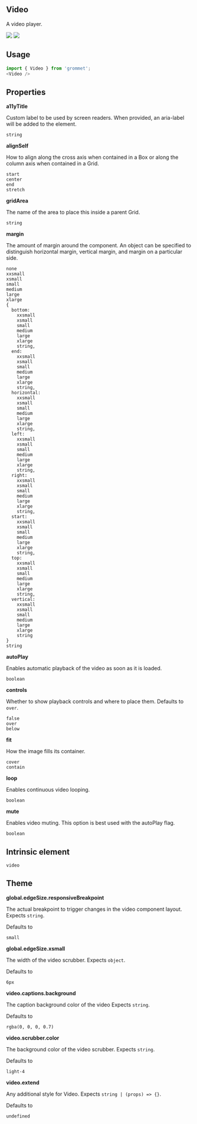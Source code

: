 ## Video
A video player.

[![](https://cdn-images-1.medium.com/fit/c/120/120/1*TD1P0HtIH9zF0UEH28zYtw.png)](https://storybook.grommet.io/?selectedKind=Video&full=0&addons=0&stories=1&panelRight=0) [![](https://codesandbox.io/static/img/play-codesandbox.svg)](https://codesandbox.io/s/github/grommet/grommet-sandbox?initialpath=video&module=%2Fsrc%2FVideo.js)
## Usage

```javascript
import { Video } from 'grommet';
<Video />
```

## Properties

**a11yTitle**

Custom label to be used by screen readers. When provided, an aria-label will
   be added to the element.

```
string
```

**alignSelf**

How to align along the cross axis when contained in
      a Box or along the column axis when contained in a Grid.

```
start
center
end
stretch
```

**gridArea**

The name of the area to place
    this inside a parent Grid.

```
string
```

**margin**

The amount of margin around the component. An object can
    be specified to distinguish horizontal margin, vertical margin, and
    margin on a particular side.

```
none
xxsmall
xsmall
small
medium
large
xlarge
{
  bottom: 
    xxsmall
    xsmall
    small
    medium
    large
    xlarge
    string,
  end: 
    xxsmall
    xsmall
    small
    medium
    large
    xlarge
    string,
  horizontal: 
    xxsmall
    xsmall
    small
    medium
    large
    xlarge
    string,
  left: 
    xxsmall
    xsmall
    small
    medium
    large
    xlarge
    string,
  right: 
    xxsmall
    xsmall
    small
    medium
    large
    xlarge
    string,
  start: 
    xxsmall
    xsmall
    small
    medium
    large
    xlarge
    string,
  top: 
    xxsmall
    xsmall
    small
    medium
    large
    xlarge
    string,
  vertical: 
    xxsmall
    xsmall
    small
    medium
    large
    xlarge
    string
}
string
```

**autoPlay**

Enables automatic playback of the video as soon as it is loaded.

```
boolean
```

**controls**

Whether to show playback controls and where to place them. Defaults to `over`.

```
false
over
below
```

**fit**

How the image fills its container.

```
cover
contain
```

**loop**

Enables continuous video looping.

```
boolean
```

**mute**

Enables video muting. This option is best used with the autoPlay flag.

```
boolean
```
  
## Intrinsic element

```
video
```
## Theme
  
**global.edgeSize.responsiveBreakpoint**

The actual breakpoint to trigger changes in the video component layout. Expects `string`.

Defaults to

```
small
```

**global.edgeSize.xsmall**

The width of the video scrubber. Expects `object`.

Defaults to

```
6px
```

**video.captions.background**

The caption background color of the video  Expects `string`.

Defaults to

```
rgba(0, 0, 0, 0.7)
```

**video.scrubber.color**

The background color of the video scrubber. Expects `string`.

Defaults to

```
light-4
```

**video.extend**

Any additional style for Video. Expects `string | (props) => {}`.

Defaults to

```
undefined
```
